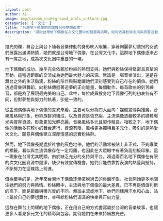 ```yaml
---
layout: post
author: AI
image: img/taiwan_underground_idols_culture.jpg
categories: [ '文化' ]
title: "台灣地下偶像的閃耀舞台與夢想追求"
description: "探討台灣地下偶像在次文化圈中的發展與挑戰，如何依靠粉絲支持與真摯互動，逐步擺脫負面刻板印象，展現獨特魅力和持續放光的未來可能。"
---
```

燈光閃爍，舞台上與台下隨著音樂律動的身影映入眼簾，穿著絢麗夢幻裝扮的女孩們展露出滿滿熱情，她們就是台灣地下偶像。在台灣文化中，這群地下偶像逐漸占有一席之地，成為次文化圈中重要的一環。

地下偶像的成功，幾乎完全依賴於粉絲的熱烈支持。她們與粉絲保持緊密且真摯的互動，這種近距離的交流成為她們最大魅力的來源。無論是一場音樂演出，還是在舞台之外的生活點滴，粉絲的陪伴與鼓勵讓她們深刻感受到自己存在的價值。她們透過音樂與舞蹈，向粉絲傳遞著追夢的正向能量，每個動作、每首歌曲的刻苦練習，都是為了展現最完美的自己。此中，每位成員投身地下偶像行列的初衷各有不同，但對夢想與努力的執著，卻是一致的。

從主流偶像與地下偶像的差異來看，主要可以分為四大面向：媒體宣傳與推廣，音樂風格與形象，粉絲族群的組成，以及資源是否充裕。主流偶像憑藉較多的媒體曝光與豐厚資源，形象更加光鮮亮麗，音樂風格多元且製作精良。相較之下，地下偶像的活動多在較小的舞台進行，資源有限，風格更為獨特且多元化，吸引的是熱愛次文化、願意與偶像建立深厚情感的忠實粉絲群。

然而，地下偶像長期處於社會的灰色地帶。他們的活動常被貼上非正式、不夠專業的標籤，看似與主流偶像存在一定距離，也因此在大眾眼中有著負面刻板印象。這一現象在台灣尤其明顯，由於缺乏充分的支持與平台，超過兩百名地下偶像在有限的次文化圈資源中競爭，缺少有效宣傳機會。她們只能依靠對表演的熱愛與堅持，不斷努力在這條路上前進。

值得慶幸的是，近年來台灣地下偶像逐漸擺脫過去的負面印象，社會開始更多地關注她們的努力與熱情。粉絲眼中，主流與地下偶像的最大差異，已不再是價值判斷的高下，而是距離與曝光度的不同。無論主流或地下，她們同樣用汗水和心血，站上屬於自己的夢想舞台，並帶給粉絲們滿滿的快樂與正向力量。

這群在舞台上閃耀的地下偶像，正在用自己的方式書寫屬於台灣的音樂故事，也讓更多人看見多元文化的精彩與包容，期待她們在未來持續放光芒。
